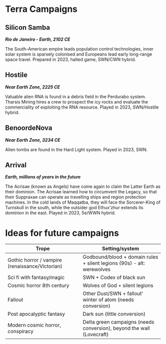 # Terra Campaigns

## Silicon Samba
***Rio de Janeiro - Earth, 2102 CE***

The South-American empire leads population control technologies, inner solar system is sparsely colonised and Europeans lead early long-range space travel. Prepared in 2023, halted game, SWN/CWN hybrid.

## Hostile
***Near Earth Zone, 2225 CE***

Valuable alien RNA is found in a debris field in the Perdurabo system. Tharsis Mining hires a crew to prospect the icy rocks and evaluate the commerciality of exploiting the RNA resource. Played in 2023, SWN/Hostile hybrid.

## BenoordeNova
***Near Earth Zone, 3234 CE***

Alien tombs are found in the Hard Light system. Played in 2023, SWN.

## Arrival
***Earth, millions of years in the future***

The Acrisae (known as Angels) have come again to claim the Latter Earth as their dominion. The Acrisae learned how to circumvent the Legacy, so that their Suppraxae can operate as travelling ships and region protection machines. In the cold lands of Maqqatba, they will face the Sorcerer-King of Turnskull in the south, while the outsider god Ethux'zhur extends its dominion in the east. Played in 2023, 5e/WWN hybrid.

# Ideas for future campaigns

| Trope                                           | Setting/system                                                         |
| ----------------------------------------------- | ---------------------------------------------------------------------- |
| Gothic horror / vampire (renaissance/Victorian) | Godbound/blood + domain rules + silent legions (90s) - alt: werewolves |
| Sci fi with fantasy/magic                       | SWN + Codex of black sun                                               |
| Cosmic horror 8th century                       | Wolves of God + silent legions                                         |
| Fallout                                         | Other Dust/SWN + fallout' winter of atom (needs conversion)            |
| Post apocalyptic fantasy                        | Dark sun (little conversion)                                           |
| Modern cosmic horror, conspiracy                | Delta green campaigns (needs conversion), beyond the wall (Lovecraft)  |

